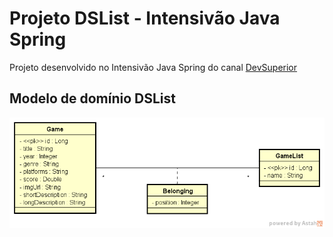 # Projeto DSList - Intensivão Java Spring

Projeto desenvolvido no Intensivão Java Spring do canal [DevSuperior](https://www.youtube.com/@DevsuperiorJavaSpring)

## Modelo de domínio DSList

![Modelo de domínio DSList](https://raw.githubusercontent.com/devsuperior/java-spring-dslist/main/resources/dslist-model.png)

